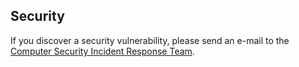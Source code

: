 ## Security
If you discover a security vulnerability, please send an e-mail to the [Computer Security Incident Response Team](mailto:csirt@deltares.nl).
